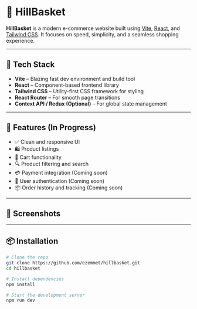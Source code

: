 # 🛒 HillBasket

**HillBasket** is a modern e-commerce website built using [Vite](https://vitejs.dev/), [React](https://reactjs.org/), and [Tailwind CSS](https://tailwindcss.com/). It focuses on speed, simplicity, and a seamless shopping experience.

---

## 🚀 Tech Stack

- **Vite** – Blazing fast dev environment and build tool
- **React** – Component-based frontend library
- **Tailwind CSS** – Utility-first CSS framework for styling
- **React Router** – For smooth page transitions
- **Context API / Redux (Optional)** – For global state management

---

## 🧩 Features (In Progress)

- ✅ Clean and responsive UI  
- 🛍️ Product listings  
- 🛒 Cart functionality  
- 🔍 Product filtering and search  
- 💳 Payment integration (Coming soon)  
- 👤 User authentication (Coming soon)  
- 📦 Order history and tracking (Coming soon)

---

## 📸 Screenshots

<!-- screenshots -->

---

## 📦 Installation

```bash
# Clone the repo
git clone https://github.com/ezemmet/hillbasket.git
cd hillbasket

# Install dependencies
npm install

# Start the development server
npm run dev
